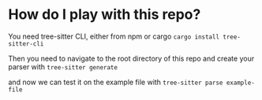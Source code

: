 # How do I play with this repo?

You need tree-sitter CLI, either from npm or cargo
`cargo install tree-sitter-cli`

Then you need to navigate to the root directory of this repo and create your parser with
`tree-sitter generate`

and now we can test it on the example file with
`tree-sitter parse example-file`
